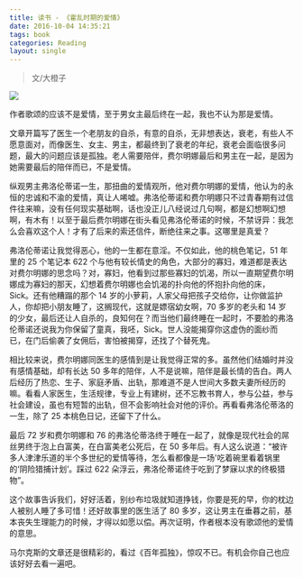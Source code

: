 ```yaml
---
title: 读书 - 《霍乱时期的爱情》
date: 2016-10-04 14:35:21
tags: book
categories: Reading
layout: single
---
```


>文/大橙子

![](https://tobyqin.github.io/images/love-in-cholera.jpg)


作者歌颂的应该不是爱情，至于男女主最后终在一起，我也不认为那是爱情。

<!-- more -->

文章开篇写了医生一个老朋友的自杀，有意的自杀，无非想表达，衰老，有些人不愿意面对，而像医生、女主、男主，都最终到了衰老的年纪，衰老会面临很多问题，最大的问题应该是孤独。老人需要陪伴，费尔明娜最后和男主在一起，是因为她需要最后的陪伴而已，不是爱情。

纵观男主弗洛伦蒂诺一生，那扭曲的爱情观所，他对费尔明娜的爱情，他认为的永恒的忠诚和不渝的爱情，真让人唏嘘。弗洛伦蒂诺和费尔明娜只不过青春期有过信件往来嘛，没有任何现实基础啊，话也没正儿八经说过几句啊，都是幻想啊幻想啊，有木有！以至于最后费尔明娜在街头看见弗洛伦蒂诺的时候，不禁讶异：我怎么会喜欢这个人！才有了后来的索还信件，断绝往来之事。这哪里是真爱？

弗洛伦蒂诺让我觉得恶心，他的一生都在意淫。不仅如此，他的桃色笔记，51 年里的 25 个笔记本 622 个与他有较长情史的角色，大部分的寡妇，难道都是表达对费尔明娜的思念吗？对，寡妇，他看到过那些寡妇的饥渴，所以一直期望费尔明娜成为寡妇的那天，幻想着费尔明娜也会饥渴的扑向他的怀抱扑向他的床，Sick。还有他糟蹋的那个 14 岁的小萝莉，人家父母把孩子交给你，让你做监护人，你却把小朋友睡了，这搁现代，这就是嫖宿幼女啊，70 多岁的老头和 14 岁的少女，最后还让人自杀的，良知何在？而当他们最终睡在一起时，不要脸的弗洛伦蒂诺还说我为你保留了童真，我呸，Sick。世人没能揭穿你这虚伪的面纱而已，在门后偷袭了女佣后，害怕被揭穿，还找了个替死鬼。

相比较来说，费尔明娜同医生的感情到是让我觉得正常的多。虽然他们结婚时并没有感情基础，却有长达 50 多年的陪伴，人不是说嘛，陪伴是最长情的告白。两人后经历了热恋、生子、家庭矛盾、出轨，那难道不是人世间大多数夫妻所经历的嘛。看看人家医生，生活规律，专业上有建树，还不忘教书育人，参与公益，参与社会建设，虽也有短暂的出轨，但不会影响社会对他的评价。再看看弗洛伦蒂洛的一生，除了 25 本桃色日记，还留下了什么。

最后 72 岁和费尔明娜和 76 的弗洛伦蒂洛终于睡在一起了，就像是现代社会的屌丝男终于泡上白富美，在白富美老公死后，在 50 多年后。有人这么说道：“被许多人津津乐道的半个多世纪的爱情等待，怎么看都像是一场'吃着碗里看着锅里的‘阴险猎捕计划’。踩过 622 朵浮云，弗洛伦蒂诺终于吃到了梦寐以求的终极猎物”。

这个故事告诉我们，好好活着，别纱布垃圾就知道挣钱，你要是死的早，你的枕边人被别人睡了多可惜！还好故事里的医生活了 80 多岁，这让男主在垂暮之前，基本丧失生理能力的时候，才得以如愿以偿。再次证明，作者根本没有歌颂他的爱情的意思。

马尔克斯的文章还是很精彩的，看过《百年孤独》，惊叹不已。有机会你自己也应该好好去看一遍吧。
